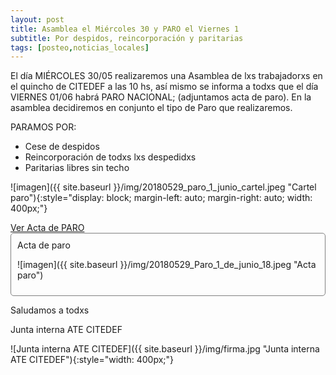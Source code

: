 ```yaml
---
layout: post
title: Asamblea el Miércoles 30 y PARO el Viernes 1
subtitle: Por despidos, reincorporación y paritarias
tags: [posteo,noticias_locales]
---
```


El día MIÉRCOLES 30/05 realizaremos una Asamblea de lxs trabajadorxs en el quincho de CITEDEF a las 10 hs, así mismo se informa a todxs que el día VIERNES 01/06 habrá PARO NACIONAL; (adjuntamos acta de paro). En la asamblea decidiremos en conjunto el tipo de Paro que realizaremos.

PARAMOS POR:
  - Cese de despidos
  - Reincorporación de todxs lxs despedidxs
  - Paritarias libres sin techo

![imagen]({{ site.baseurl }}/img/20180529_paro_1_junio_cartel.jpeg "Cartel paro"){:style="display: block; margin-left: auto; margin-right: auto; width: 400px;"}

<a data-toggle="collapse" href="#ver_acta" aria-expanded="false" aria-controls="ver_acta">
Ver Acta de PARO
<span class="caret"></span></a>

<div id="ver_acta" class="collapse" markdown="1" style="padding: 10px; border: 1px solid gray; border-radius: 5px;">
Acta de paro

![imagen]({{ site.baseurl }}/img/20180529_Paro_1_de_junio_18.jpeg "Acta paro")

</div>



Saludamos a todxs

Junta interna ATE CITEDEF


![Junta interna ATE CITEDEF]({{ site.baseurl }}/img/firma.jpg "Junta interna ATE CITEDEF"){:style="width: 400px;"}
